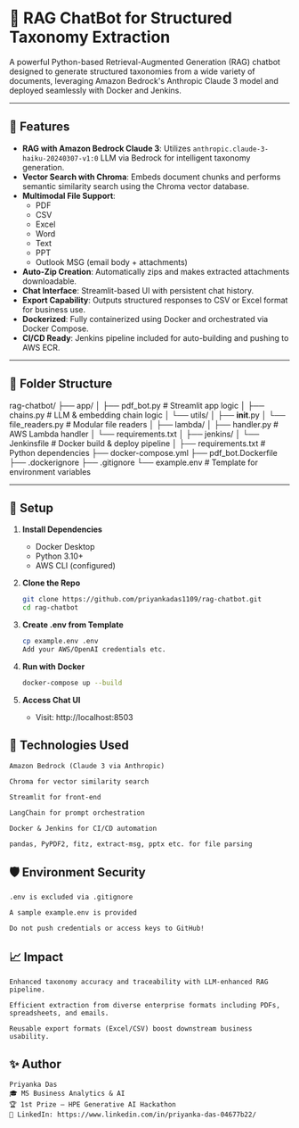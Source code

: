 # 🧠 RAG ChatBot for Structured Taxonomy Extraction

A powerful Python-based Retrieval-Augmented Generation (RAG) chatbot designed to generate structured taxonomies from a wide variety of documents, leveraging Amazon Bedrock's Anthropic Claude 3 model and deployed seamlessly with Docker and Jenkins.

---

## 🚀 Features

- **RAG with Amazon Bedrock Claude 3**: Utilizes `anthropic.claude-3-haiku-20240307-v1:0` LLM via Bedrock for intelligent taxonomy generation.
- **Vector Search with Chroma**: Embeds document chunks and performs semantic similarity search using the Chroma vector database.
- **Multimodal File Support**:
  - PDF
  - CSV
  - Excel
  - Word
  - Text
  - PPT
  - Outlook MSG (email body + attachments)
- **Auto-Zip Creation**: Automatically zips and makes extracted attachments downloadable.
- **Chat Interface**: Streamlit-based UI with persistent chat history.
- **Export Capability**: Outputs structured responses to CSV or Excel format for business use.
- **Dockerized**: Fully containerized using Docker and orchestrated via Docker Compose.
- **CI/CD Ready**: Jenkins pipeline included for auto-building and pushing to AWS ECR.

---

## 📂 Folder Structure

rag-chatbot/
├── app/
│   ├── pdf_bot.py            # Streamlit app logic
│   ├── chains.py             # LLM & embedding chain logic
│   └── utils/
│       ├── __init__.py
│       └── file_readers.py   # Modular file readers
│
├── lambda/
│   ├── handler.py            # AWS Lambda handler
│   └── requirements.txt
│
├── jenkins/
│   └── Jenkinsfile           # Docker build & deploy pipeline
│
├── requirements.txt          # Python dependencies
├── docker-compose.yml
├── pdf_bot.Dockerfile
├── .dockerignore
├── .gitignore
└── example.env               # Template for environment variables


---

## 🔧 Setup

1. **Install Dependencies**
   - Docker Desktop
   - Python 3.10+
   - AWS CLI (configured)

2. **Clone the Repo**
   ```bash
   git clone https://github.com/priyankadas1109/rag-chatbot.git
   cd rag-chatbot

3. **Create .env from Template**
    ```bash
    cp example.env .env
    Add your AWS/OpenAI credentials etc.

4. **Run with Docker**
    ```bash
    docker-compose up --build

5. **Access Chat UI**
    - Visit: http://localhost:8503


## 🧠 Technologies Used

    Amazon Bedrock (Claude 3 via Anthropic)

    Chroma for vector similarity search

    Streamlit for front-end

    LangChain for prompt orchestration

    Docker & Jenkins for CI/CD automation

    pandas, PyPDF2, fitz, extract-msg, pptx etc. for file parsing


## 🛡️ Environment Security

    .env is excluded via .gitignore

    A sample example.env is provided

    Do not push credentials or access keys to GitHub!


## 📈 Impact

    Enhanced taxonomy accuracy and traceability with LLM-enhanced RAG pipeline.

    Efficient extraction from diverse enterprise formats including PDFs, spreadsheets, and emails.

    Reusable export formats (Excel/CSV) boost downstream business usability.



## ✨ Author

    Priyanka Das
    🎓 MS Business Analytics & AI
    🏆 1st Prize – HPE Generative AI Hackathon
    🔗 LinkedIn: https://www.linkedin.com/in/priyanka-das-04677b22/   
